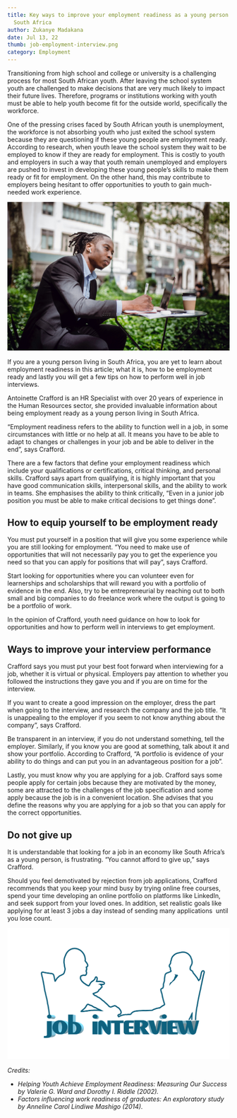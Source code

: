 ```yaml
---
title: Key ways to improve your employment readiness as a young person living in
  South Africa
author: Zukanye Madakana
date: Jul 13, 22
thumb: job-employment-interview.png
category: Employment
---
```

Transitioning from high school and college or university is a challenging process for most South African youth. After leaving the school system youth are challenged to make decisions that are very much likely to impact their future lives. Therefore, programs or institutions working with youth must be able to help youth become fit for the outside world, specifically the workforce. 

One of the pressing crises faced by South African youth is unemployment, the workforce is not absorbing youth who just exited the school system because they are questioning if these young people are employment ready. According to research, when youth leave the school system they wait to be employed to know if they are ready for employment. This is costly to youth and employers in such a way that youth remain unemployed and employers are pushed to invest in developing these young people’s skills to make them ready or fit for employment. On the other hand, this may contribute to employers being hesitant to offer opportunities to youth to gain much-needed work experience. 

![](youth-employment-readiness.jpg)

If you are a young person living in South Africa, you are yet to learn about employment readiness in this article; what it is, how to be employment ready and lastly you will get a few tips on how to perform well in job interviews. 

Antoinette Crafford is an HR Specialist with over 20 years of experience in the Human Resources sector, she provided invaluable information about being employment ready as a young person living in South Africa. 

“Employment readiness refers to the ability to function well in a job, in some circumstances with little or no help at all. It means you have to be able to adapt to changes or challenges in your job and be able to deliver in the end”, says Crafford. 

There are a few factors that define your employment readiness which include your qualifications or certifications, critical thinking, and personal skills. Crafford says apart from qualifying, it is highly important that you have good communication skills, interpersonal skills, and the ability to work in teams. She emphasises the ability to think critically, “Even in a junior job position you must be able to make critical decisions to get things done”. 

## **How to equip yourself to be employment ready**

You must put yourself in a position that will give you some experience while you are still looking for employment. “You need to make use of opportunities that will not necessarily pay you to get the experience you need so that you can apply for positions that will pay”, says Crafford. 

Start looking for opportunities where you can volunteer even for learnerships and scholarships that will reward you with a portfolio of evidence in the end. Also, try to be entrepreneurial by reaching out to both small and big companies to do freelance work where the output is going to be a portfolio of work. 

In the opinion of Crafford, youth need guidance on how to look for opportunities and how to perform well in interviews to get employment. 

## **Ways to improve your interview performance**

Crafford says you must put your best foot forward when interviewing for a job, whether it is virtual or physical. Employers pay attention to whether you followed the instructions they gave you and if you are on time for the interview. 

If you want to create a good impression on the employer, dress the part when going to the interview, and research the company and the job title. “It is unappealing to the employer if you seem to not know anything about the company”, says Crafford. 

Be transparent in an interview, if you do not understand something, tell the employer. Similarly, if you know you are good at something, talk about it and show your portfolio. According to Crafford, “A portfolio is evidence of your ability to do things and can put you in an advantageous position for a job”. 

Lastly, you must know why you are applying for a job. Crafford says some people apply for certain jobs because they are motivated by the money, some are attracted to the challenges of the job specification and some apply because the job is in a convenient location. She advises that you define the reasons why you are applying for a job so that you can apply for the correct opportunities. 

## **Do not give up**

It is understandable that looking for a job in an economy like South Africa’s as a young person, is frustrating. “You cannot afford to give up,” says Crafford. 

Should you feel demotivated by rejection from job applications, Crafford recommends that you keep your mind busy by trying online free courses, spend your time developing an online portfolio on platforms like LinkedIn, and seek support from your loved ones. In addition, set realistic goals like applying for at least 3 jobs a day instead of sending many applications  until you lose count.  

![](job-interview-employment-readiness.png)

*Credits:* 

* *Helping Youth Achieve Employment Readiness: Measuring Our Success by Valerie G. Ward and Dorothy I. Riddle (2002).*
* *Factors influencing work readiness of graduates: An exploratory study by Anneline Carol Lindiwe Mashigo (2014).*
